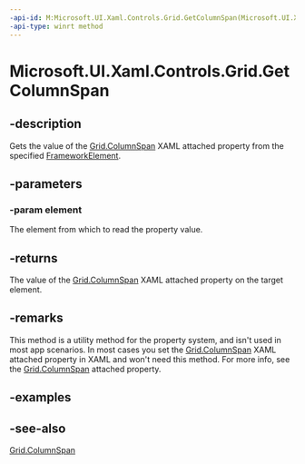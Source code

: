 ```yaml
---
-api-id: M:Microsoft.UI.Xaml.Controls.Grid.GetColumnSpan(Microsoft.UI.Xaml.FrameworkElement)
-api-type: winrt method
---
```


<!-- Method syntax
public int GetColumnSpan(Windows.UI.Xaml.FrameworkElement element)
-->

# Microsoft.UI.Xaml.Controls.Grid.GetColumnSpan

## -description
Gets the value of the [Grid.ColumnSpan](/uwp/api/microsoft.ui.xaml.controls.grid#xaml-attached-properties) XAML attached property from the specified [FrameworkElement](../microsoft.ui.xaml/frameworkelement.md).

## -parameters
### -param element
The element from which to read the property value.

## -returns
The value of the [Grid.ColumnSpan](/uwp/api/microsoft.ui.xaml.controls.grid#xaml-attached-properties) XAML attached property on the target element.

## -remarks
This method is a utility method for the property system, and isn't used in most app scenarios. In most cases you set the [Grid.ColumnSpan](/uwp/api/microsoft.ui.xaml.controls.grid#xaml-attached-properties) XAML attached property in XAML and won't need this method. For more info, see the [Grid.ColumnSpan](/uwp/api/microsoft.ui.xaml.controls.grid#xaml-attached-properties) attached property.

## -examples

## -see-also
[Grid.ColumnSpan](/uwp/api/microsoft.ui.xaml.controls.grid#xaml-attached-properties)
